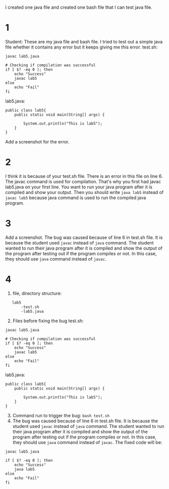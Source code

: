 I created one java file and created one bash file that I can test java file.

# 1
Student: These are my java file and bash file. I tried to test out a simple java file whether it contains any error but it keeps giving me this error.
test.sh:
```
javac lab5.java

# Checking if compilation was successful
if [ $? -eq 0 ]; then
    echo "Success"
    javac lab5
else
    echo "Fail"
fi
```

lab5.java:
```
public class lab5{
    public static void main(String[] args) {
        
        System.out.println("This is lab5");
    }
}
```
Add a screenshot for the error.

# 2
I think it is because of your test.sh file. There is an error in this file on line 6. The javac command is used for compilation. That's why you first had javac lab5.java on your first line. You want to run your java program after it is compiled and show your output. Then you should write ```java lab5``` instead of ```javac lab5``` because java command is used to run the compiled java program. 

# 3
Add a screenshot.
The bug was caused because of line 6 in test.sh file. It is because the student used ```javac``` instead of ```java``` command. The student wanted to run their java program after it is compiled and show the output of the program after testing out if the program compiles or not. In this case, they should use ```java``` command instead of ```javac```.

# 4
1. file, directory structure:
```
   lab5
       -test.sh
       -lab5.java
```
2. Files before fixing the bug
test.sh:
```
javac lab5.java

# Checking if compilation was successful
if [ $? -eq 0 ]; then
    echo "Success"
    javac lab5
else
    echo "Fail"
fi
```

lab5.java:
```
public class lab5{
    public static void main(String[] args) {
        
        System.out.println("This is lab5");
    }
}
```
3. Command run to trigger the bug: ```bash test.sh```
4. The bug was caused because of line 6 in test.sh file. It is because the student used ```javac``` instead of ```java``` command. The student wanted to run their java program after it is compiled and show the output of the program after testing out if the program compiles or not. In this case, they should use ```java``` command instead of ```javac```. The fixed code will be:
```
javac lab5.java

if [ $? -eq 0 ]; then
    echo "Success"
    java lab5
else
    echo "Fail"
fi
```
